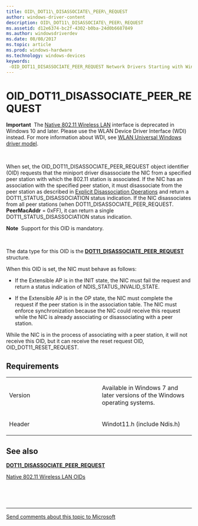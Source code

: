 ```yaml
---
title: OID\_DOT11\_DISASSOCIATE\_PEER\_REQUEST
author: windows-driver-content
description: OID\_DOT11\_DISASSOCIATE\_PEER\_REQUEST
ms.assetid: d12e6374-bc2f-4302-b0ba-24d0b6687849
ms.author: windowsdriverdev
ms.date: 08/08/2017
ms.topic: article
ms.prod: windows-hardware
ms.technology: windows-devices
keywords: 
 -OID_DOT11_DISASSOCIATE_PEER_REQUEST Network Drivers Starting with Windows Vista
---
```


# OID\_DOT11\_DISASSOCIATE\_PEER\_REQUEST


**Important**  The [Native 802.11 Wireless LAN](https://msdn.microsoft.com/library/windows/hardware/ff560690) interface is deprecated in Windows 10 and later. Please use the WLAN Device Driver Interface (WDI) instead. For more information about WDI, see [WLAN Universal Windows driver model](https://msdn.microsoft.com/library/windows/hardware/dn897672).

 

When set, the OID\_DOT11\_DISASSOCIATE\_PEER\_REQUEST object identifier (OID) requests that the miniport driver disassociate the NIC from a specified peer station with which the 802.11 station is associated. If the NIC has an association with the specified peer station, it must disassociate from the peer station as described in [Explicit Disassociation Operations](https://msdn.microsoft.com/library/windows/hardware/ff548876) and return a DOT11\_STATUS\_DISASSOCIATION status indication. If the NIC disassociates from all peer stations (when DOT11\_DISASSOCIATE\_PEER\_REQUEST. **PeerMacAddr** = 0xFF), it can return a single DOT11\_STATUS\_DISASSOCIATION status indication.

**Note**  Support for this OID is mandatory.

 

The data type for this OID is the [**DOT11\_DISASSOCIATE\_PEER\_REQUEST**](https://msdn.microsoft.com/library/windows/hardware/ff547681) structure.

When this OID is set, the NIC must behave as follows:

-   If the Extensible AP is in the INIT state, the NIC must fail the request and return a status indication of NDIS\_STATUS\_INVALID\_STATE.

-   If the Extensible AP is in the OP state, the NIC must complete the request if the peer station is in the association table. The NIC must enforce synchronization because the NIC could receive this request while the NIC is already associating or disassociating with a peer station.

While the NIC is in the process of associating with a peer station, it will not receive this OID, but it can receive the reset request OID, OID\_DOT11\_RESET\_REQUEST.

Requirements
------------

<table>
<colgroup>
<col width="50%" />
<col width="50%" />
</colgroup>
<tbody>
<tr class="odd">
<td><p>Version</p></td>
<td><p>Available in Windows 7 and later versions of the Windows operating systems.</p></td>
</tr>
<tr class="even">
<td><p>Header</p></td>
<td>Windot11.h (include Ndis.h)</td>
</tr>
</tbody>
</table>

## See also


[**DOT11\_DISASSOCIATE\_PEER\_REQUEST**](https://msdn.microsoft.com/library/windows/hardware/ff547681)

[Native 802.11 Wireless LAN OIDs](https://msdn.microsoft.com/library/windows/hardware/ff560691)

 

 


--------------------
[Send comments about this topic to Microsoft](mailto:wsddocfb@microsoft.com?subject=Documentation%20feedback%20%5Bnetvista\netvista%5D:%20OID_DOT11_DISASSOCIATE_PEER_REQUEST%20%20RELEASE:%20%288/8/2017%29&body=%0A%0APRIVACY%20STATEMENT%0A%0AWe%20use%20your%20feedback%20to%20improve%20the%20documentation.%20We%20don't%20use%20your%20email%20address%20for%20any%20other%20purpose,%20and%20we'll%20remove%20your%20email%20address%20from%20our%20system%20after%20the%20issue%20that%20you're%20reporting%20is%20fixed.%20While%20we're%20working%20to%20fix%20this%20issue,%20we%20might%20send%20you%20an%20email%20message%20to%20ask%20for%20more%20info.%20Later,%20we%20might%20also%20send%20you%20an%20email%20message%20to%20let%20you%20know%20that%20we've%20addressed%20your%20feedback.%0A%0AFor%20more%20info%20about%20Microsoft's%20privacy%20policy,%20see%20http://privacy.microsoft.com/default.aspx. "Send comments about this topic to Microsoft")


